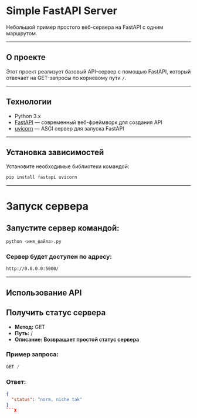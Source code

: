 # Simple FastAPI Server

Небольшой пример простого веб-сервера на FastAPI с одним маршрутом.

---

## О проекте

Этот проект реализует базовый API-сервер с помощью FastAPI, который отвечает на GET-запросы по корневому пути `/`.

---

## Технологии

- Python 3.x  
- [FastAPI](https://fastapi.tiangolo.com/) — современный веб-фреймворк для создания API  
- [uvicorn](https://www.uvicorn.org/) — ASGI сервер для запуска FastAPI

---

## Установка зависимостей

Установите необходимые библиотеки командой:

```bash
pip install fastapi uvicorn
```
---
# Запуск сервера

## Запустите сервер командой:

```bash
python <имя_файла>.py
```

### Сервер будет доступен по адресу:
```bash
http://0.0.0.0:5000/
```
---
## Использование API

## Получить статус сервера

- **Метод:** GET
-    **Путь:** /
-    **Описание: Возвращает простой статус сервера**

### Пример запроса:
```sql
GET /
```
### Ответ:
```json
{
  "status": "norm, niche tak"
}
```X
